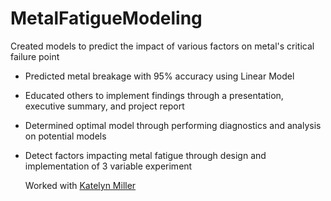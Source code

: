 # MetalFatigueModeling
Created models to predict the impact of various factors on metal's critical failure point

- Predicted metal breakage with 95% accuracy using Linear Model 
- Educated others to implement findings through a presentation, executive summary, and project report
- Determined optimal model through performing diagnostics and analysis on potential models
- Detect factors impacting metal fatigue through design and implementation of 3 variable experiment

  Worked with [Katelyn Miller](https://www.linkedin.com/in/katelyn-m-miller/)
